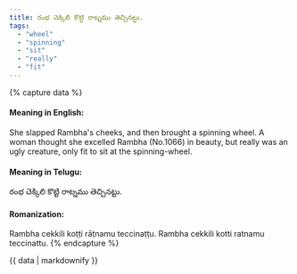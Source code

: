 ```yaml
---
title: రంభ చెక్కిలి కొట్టి రాట్నము తెచ్చినట్టు.
tags:
  - "wheel"
  - "spinning"
  - "sit"
  - "really"
  - "fit"
---
```


{% capture data %}
#### Meaning in English:
She slapped Rambha's cheeks, and then brought a spinning wheel.
A woman thought she excelled Rambha (No.1066) in beauty, but really was an ugly creature, only fit to sit at the spinning-wheel.

#### Meaning in Telugu:
రంభ చెక్కిలి కొట్టి రాట్నము తెచ్చినట్టు.

#### Romanization:
Rambha cekkili koṭṭi rāṭnamu teccinaṭṭu.
Rambha cekkili kotti ratnamu teccinattu.
{% endcapture %}

{{ data | markdownify }}

